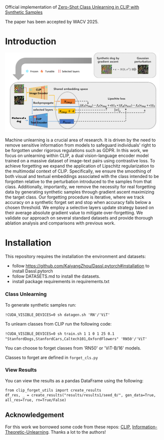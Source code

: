 Official implementation of [Zero-Shot Class Unlearning in CLIP with Synthetic Samples](https://arxiv.org/abs/2407.07485)

The paper has been accepted by WACV 2025. 


# Introduction

<img src="assets/method_fig.png" width="700">

Machine unlearning is a crucial area of research. It is driven by the need to remove sensitive information from models to safeguard individuals' 
right to be forgotten under rigorous regulations such as GDPR. In this work, we focus on unlearning within CLIP, a dual vision-language encoder 
model trained on a massive dataset of image-text pairs using contrastive loss. To achieve forgetting we expand the application of Lipschitz 
regularization to the multimodal context of CLIP. Specifically, we ensure the smoothing of both visual and textual embeddings associated with
the class intended to be forgotten relative to the perturbation introduced to the samples from that class. Additionally, importantly, we remove
the necessity for real forgetting data by generating synthetic samples through gradient ascent maximizing the target class. Our forgetting
procedure is iterative, where we track accuracy on a synthetic forget set and stop when accuracy falls below a chosen threshold. We employ a
selective layers update strategy based on their average absolute gradient value to mitigate over-forgetting. We validate our approach on several
standard datasets and provide thorough ablation analysis and comparisons with previous work.

# Installation
This repository requires the installation the environment and datasets:

* follow https://github.com/KaiyangZhou/Dassl.pytorch#installation to install Dassl.pytorch
* follow DATASETS.md to install the datasets.
* install package requirements in requirements.txt


### Class Unlearning

To generate synthetic samples run:

`!CUDA_VISIBLE_DEVICES=0 sh datagen.sh 'RN'/'ViT'`

To unlearn classes from CLIP run the following code:

`!CUDA_VISIBLE_DEVICES=0 sh train.sh 1 1 0 1 25 0.1 "StanfordDogs,StanfordCars,Caltech101,OxfordFlowers" 'RN50'/'ViT'`

You can choose to forget classes from 'RN50' or 'ViT-B/16' models.

Classes to forget are defined in `forget_cls.py`

### View Results

You can view the results as a pandas DataFrame using the following:

```
from clip_forget_utils import create_results
df_res, _ = create_results("results/results1/seed_0/", gen_data=True, all_res=True, rn=True/False)
```


## Acknowledgement
For this work we borrowed some code from these repos: [CLIP](https://github.com/openai/CLIP), [Information-Theoretic-Unlearning](https://github.com/jwf40/Information-Theoretic-Unlearning). Thanks a lot to the authors!